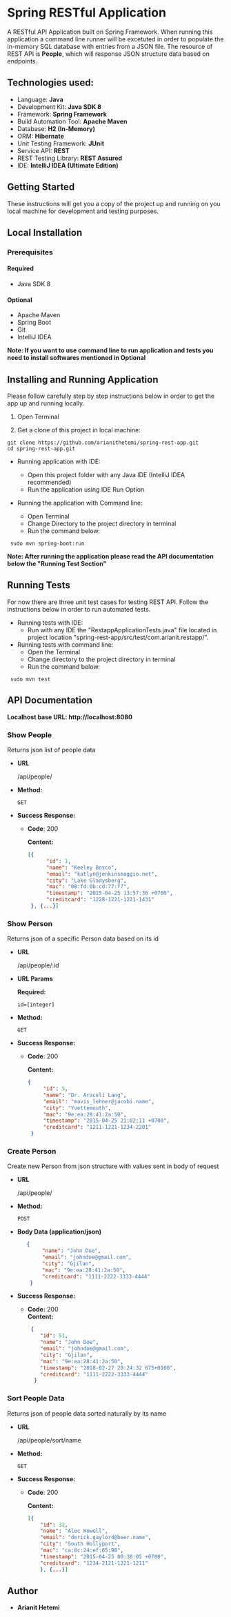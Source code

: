 # Spring RESTful Application
A RESTful API Application built on Spring Framework. When running this application a command line runner will be excetuted in order to populate the in-memory SQL database with entries from a JSON file. The resource of REST API is **People**, which will response JSON structure data based on endpoints.



## Technologies used:
  * Language: **Java**
  * Development Kit: **Java SDK 8**
  * Framework: **Spring Framework**
  * Build Automation Tool: **Apache Maven**
  * Database: **H2 (In-Memory)**
  * ORM: **Hibernate**
  * Unit Testing Framework: **JUnit**
  * Service API: **REST**
  * REST Testing Library: **REST Assured**
  * IDE: **IntelliJ IDEA (Ultimate Edition)**

## Getting Started
These instructions will get you a copy of the project up and running on you local machine for development and testing purposes.

## Local Installation
### Prerequisites
  #### Required
   * Java SDK 8
  #### Optional
   * Apache Maven
   * Spring Boot
   * Git
   * IntelliJ IDEA

**Note: If you want to use command line to run application and tests you need to install softwares mentioned in Optional**

## Installing and Running Application
Please follow carefully step by step instructions below in order to get the app up and running locally.

1. Open Terminal

2. Get a clone of this project in local machine:
 ```
 git clone https://github.com/arianithetemi/spring-rest-app.git
 cd spring-rest-app.git
 ```
* Running application with IDE:
   - Open this project folder with any Java IDE (IntelliJ IDEA recommended)
   - Run the application using IDE Run Option
   
* Running the application with Command line:
   - Open Terminal
   - Change Directory to the project directory in terminal
   - Run the command below:
 ```
  sudo mvn spring-boot:run
 ```
 
**Note: After running the application please read the API documentation below the "Running Test Section"**
## Running Tests
For now there are three unit test cases for testing REST API.
Follow the instructions below in order to run automated tests.

 * Running tests with IDE:
    * Run with any IDE the "RestappApplicationTests.java" file located in project location "spring-rest-app/src/test/com.arianit.restapp/".
 * Running tests with command line:
    * Open the Terminal
    * Change directory to the project directory in terminal
    * Run the command below:
 ```
  sudo mvn test
 ```
 
 ## API Documentation 
 **Localhost base URL: http://localhost:8080**
 
 ### Show People
 Returns json list of people data
 
 * **URL**
 
    /api/people/
    
 * **Method:**
    
    `GET`
    
 * **Success Response:**

    * **Code**: 200
    
      **Content:** 
      
      ```json
      [{
            "id": 1,
            "name": "Keeley Bosco",
            "email": "katlyn@jenkinsmaggio.net",
            "city": "Lake Gladysberg",
            "mac": "08:fd:0b:cd:77:f7",
            "timestamp": "2015-04-25 13:57:36 +0700",
            "creditcard": "1228-1221-1221-1431"
       }, {...}]
       ```
  
### Show Person
Returns json of a specific Person data based on its id
 
* **URL**
 
   /api/people/:id
   
*  **URL Params**

   **Required:**
 
   `id=[integer]`
    
* **Method:**
    
   `GET`
    
* **Success Response:**

   * **Code**: 200
    
     **Content:** 
      
     ```json
     {
          "id": 5,
          "name": "Dr. Araceli Lang",
          "email": "mavis_lehner@jacobi.name",
          "city": "Yvettemouth",
          "mac": "9e:ea:28:41:2a:50",
          "timestamp": "2015-04-25 21:02:11 +0700",
          "creditcard": "1211-1221-1234-2201"
      }
      ```

### Create Person

  Create new Person from json structure with values sent in body of request

* **URL**

  /api/people/

* **Method:**

  `POST`

* **Body Data (application/json)**

  ```json
     {
          "name": "John Doe",
          "email": "johndoe@gmail.com",
          "city": "Gjilan",
          "mac": "9e:ea:28:41:2a:50",
          "creditcard": "1111-2222-3333-4444"
      }
   ```
* **Success Response:**

  * **Code:** 200 <br />
    **Content:** 
    
    ```json
     {
        "id": 51,
        "name": "John Doe",
        "email": "johndoe@gmail.com",
        "city": "Gjilan",
        "mac": "9e:ea:28:41:2a:50",
        "timestamp": "2018-02-27 20:24:32 675+0100",
        "creditcard": "1111-2222-3333-4444"
      }
      ```
 
### Sort People Data
Returns json of people data sorted naturally by its name
 
* **URL**
 
   /api/people/sort/name
    
* **Method:**
    
   `GET`
    
* **Success Response:**

   * **Code**: 200

     **Content:** 

     ```json
     [{
         "id": 32,
         "name": "Alec Howell",
         "email": "derick.gaylord@beer.name",
         "city": "South Hollyport",
         "mac": "ca:8c:24:ef:65:98",
         "timestamp": "2015-04-25 00:38:05 +0700",
         "creditcard": "1234-2121-1221-1211"
         }, {...}]
      ```
   
 ## Author
  * **Arianit Hetemi**
